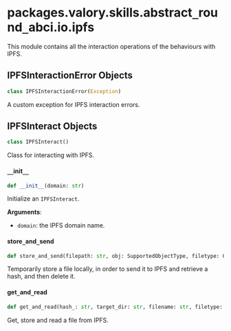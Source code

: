 <a id="packages.valory.skills.abstract_round_abci.io.ipfs"></a>

# packages.valory.skills.abstract`_`round`_`abci.io.ipfs

This module contains all the interaction operations of the behaviours with IPFS.

<a id="packages.valory.skills.abstract_round_abci.io.ipfs.IPFSInteractionError"></a>

## IPFSInteractionError Objects

```python
class IPFSInteractionError(Exception)
```

A custom exception for IPFS interaction errors.

<a id="packages.valory.skills.abstract_round_abci.io.ipfs.IPFSInteract"></a>

## IPFSInteract Objects

```python
class IPFSInteract()
```

Class for interacting with IPFS.

<a id="packages.valory.skills.abstract_round_abci.io.ipfs.IPFSInteract.__init__"></a>

#### `__`init`__`

```python
def __init__(domain: str)
```

Initialize an `IPFSInteract`.

**Arguments**:

- `domain`: the IPFS domain name.

<a id="packages.valory.skills.abstract_round_abci.io.ipfs.IPFSInteract.store_and_send"></a>

#### store`_`and`_`send

```python
def store_and_send(filepath: str, obj: SupportedObjectType, filetype: Optional[SupportedFiletype] = None, custom_storer: Optional[CustomStorerType] = None, **kwargs: Any, ,) -> str
```

Temporarily store a file locally, in order to send it to IPFS and retrieve a hash, and then delete it.

<a id="packages.valory.skills.abstract_round_abci.io.ipfs.IPFSInteract.get_and_read"></a>

#### get`_`and`_`read

```python
def get_and_read(hash_: str, target_dir: str, filename: str, filetype: Optional[SupportedFiletype] = None, custom_loader: SupportedLoaderType = None) -> SupportedObjectType
```

Get, store and read a file from IPFS.

